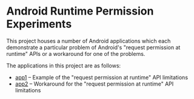 # Android Runtime Permission Experiments

This project houses a number of Android applications which each demonstrate a particular problem of
Android's "request permission at runtime" APIs or a workaround for one of the problems.

The applications in this project are as follows:

* [app1](app1) – Example of the "request permission at runtime" API limitations
* [app2](app2) – Workaround for the "request permission at runtime" API limitations
